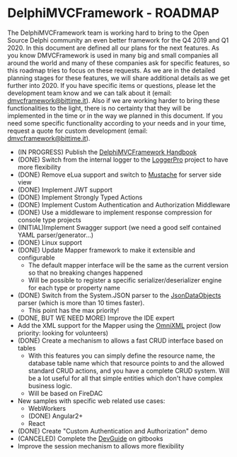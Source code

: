 # DelphiMVCFramework - ROADMAP
The DelphiMVCFramework team is working hard to bring to the Open Source Delphi community an even better framework for the Q4 2019 and Q1 2020. 
In this document are defined all our plans for the next features. As you know DMVCFramework is used in many big and small companies  all around the world and many of these companies ask for specific features, so this roadmap tries to focus on these requests. 
As we are in the detailed planning stages for these features, we will share additional details as we get further into 2020. If you have specific items or questions, please let the development team know and we can talk about it (email: dmvcframework@bittime.it). Also if we are working harder to bring these functionalities to the light, there is no certainty that they will be implemented in the time or in the way we planned in this document. If you need some specific functionality according to your needs and in your time, request a quote for custom development (email: dmvcframework@bittime.it).

 - (IN PROGRESS) Publish the [DelphiMVCFramework Handbook](https://leanpub.com/delphimvcframework)
 - (DONE) Switch from the internal logger to the [LoggerPro](https://github.com/danieleteti/loggerpro) project to have more flexibility
 - (DONE) Remove eLua support and switch to [Mustache](https://github.com/synopse/dmustache) for server side view
 - (DONE) Implement JWT support
 - (DONE) Implement Strongly Typed Actions
 - (DONE) Implement Custom Authentication and Authorization Middleware
 - (DONE) Use a middleware to implement response compression for console type projects
 - (INITIAL)Implement Swagger support (we need a good self contained YAML parser/generator...)
 - (DONE) Linux support
 - (DONE) Update Mapper framework to make it extensible and configurable
   - The default mapper interface will be the same as the current version so that no breaking changes happened
   - Will be possible to register a specific serializer/deserializer engine for each type or property name
 - (DONE) Switch from the System.JSON parser to the [JsonDataObjects](https://github.com/ahausladen/JsonDataObjects) parser (which is more than 10 times faster).
   - This point has the max priority!
 - (DONE, BUT WE NEED MORE) Improve the IDE expert
 - Add the XML support for the Mapper using the [OmniXML](https://github.com/mremec/omnixml) project (low priority: looking for volunteers)
 - (DONE) Create a mechanism to allows a fast CRUD interface based on tables
   - With this features you can simply define the resource name, the database table name which that resource points to and the allowed standard CRUD actions, and you have a complete CRUD system. Will be a lot useful for all that simple entities which don't have complex business logic.
   - Will be based on FireDAC
- New samples with specific web related use cases:
   - WebWorkers
   - (DONE) Angular2+
   - React
- (DONE) Create "Custom Authentication and Authorization" demo
- (CANCELED) Complete the [DevGuide](https://danieleteti.gitbooks.io/delphimvcframework/content/) on gitbooks
- Improve the session mechanism to allows more flexibility

